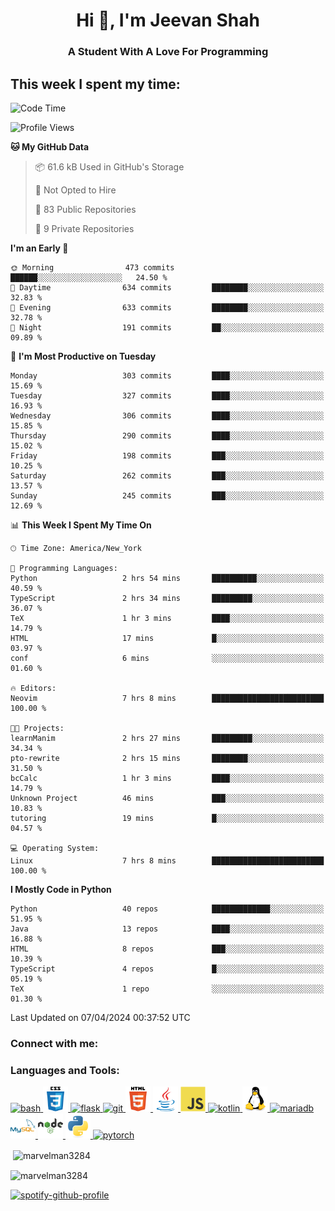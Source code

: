 <h1 align="center">Hi 👋, I'm Jeevan Shah</h1>
<h3 align="center">A Student With A Love For Programming</h3>

## This week I spent my time:

<!--START_SECTION:waka-->
![Code Time](http://img.shields.io/badge/Code%20Time-495%20hrs%202%20mins-blue)

![Profile Views](http://img.shields.io/badge/Profile%20Views-0-blue)

**🐱 My GitHub Data** 

> 📦 61.6 kB Used in GitHub's Storage 
 > 
> 🚫 Not Opted to Hire
 > 
> 📜 83 Public Repositories 
 > 
> 🔑 9 Private Repositories 
 > 
**I'm an Early 🐤** 

```text
🌞 Morning                473 commits         ██████░░░░░░░░░░░░░░░░░░░   24.50 % 
🌆 Daytime                634 commits         ████████░░░░░░░░░░░░░░░░░   32.83 % 
🌃 Evening                633 commits         ████████░░░░░░░░░░░░░░░░░   32.78 % 
🌙 Night                  191 commits         ██░░░░░░░░░░░░░░░░░░░░░░░   09.89 % 
```
📅 **I'm Most Productive on Tuesday** 

```text
Monday                   303 commits         ████░░░░░░░░░░░░░░░░░░░░░   15.69 % 
Tuesday                  327 commits         ████░░░░░░░░░░░░░░░░░░░░░   16.93 % 
Wednesday                306 commits         ████░░░░░░░░░░░░░░░░░░░░░   15.85 % 
Thursday                 290 commits         ████░░░░░░░░░░░░░░░░░░░░░   15.02 % 
Friday                   198 commits         ███░░░░░░░░░░░░░░░░░░░░░░   10.25 % 
Saturday                 262 commits         ███░░░░░░░░░░░░░░░░░░░░░░   13.57 % 
Sunday                   245 commits         ███░░░░░░░░░░░░░░░░░░░░░░   12.69 % 
```


📊 **This Week I Spent My Time On** 

```text
🕑︎ Time Zone: America/New_York

💬 Programming Languages: 
Python                   2 hrs 54 mins       ██████████░░░░░░░░░░░░░░░   40.59 % 
TypeScript               2 hrs 34 mins       █████████░░░░░░░░░░░░░░░░   36.07 % 
TeX                      1 hr 3 mins         ████░░░░░░░░░░░░░░░░░░░░░   14.79 % 
HTML                     17 mins             █░░░░░░░░░░░░░░░░░░░░░░░░   03.97 % 
conf                     6 mins              ░░░░░░░░░░░░░░░░░░░░░░░░░   01.60 % 

🔥 Editors: 
Neovim                   7 hrs 8 mins        █████████████████████████   100.00 % 

🐱‍💻 Projects: 
learnManim               2 hrs 27 mins       █████████░░░░░░░░░░░░░░░░   34.34 % 
pto-rewrite              2 hrs 15 mins       ████████░░░░░░░░░░░░░░░░░   31.50 % 
bcCalc                   1 hr 3 mins         ████░░░░░░░░░░░░░░░░░░░░░   14.79 % 
Unknown Project          46 mins             ███░░░░░░░░░░░░░░░░░░░░░░   10.83 % 
tutoring                 19 mins             █░░░░░░░░░░░░░░░░░░░░░░░░   04.57 % 

💻 Operating System: 
Linux                    7 hrs 8 mins        █████████████████████████   100.00 % 
```

**I Mostly Code in Python** 

```text
Python                   40 repos            █████████████░░░░░░░░░░░░   51.95 % 
Java                     13 repos            ████░░░░░░░░░░░░░░░░░░░░░   16.88 % 
HTML                     8 repos             ███░░░░░░░░░░░░░░░░░░░░░░   10.39 % 
TypeScript               4 repos             █░░░░░░░░░░░░░░░░░░░░░░░░   05.19 % 
TeX                      1 repo              ░░░░░░░░░░░░░░░░░░░░░░░░░   01.30 % 
```




 Last Updated on 07/04/2024 00:37:52 UTC
<!--END_SECTION:waka-->

<h3 align="left">Connect with me:</h3>
<p align="left">

</p>

<h3 align="left">Languages and Tools:</h3>
<p align="left"> <a href="https://www.gnu.org/software/bash/" target="_blank"> <img src="https://www.vectorlogo.zone/logos/gnu_bash/gnu_bash-icon.svg" alt="bash" width="40" height="40"/> </a> <a href="https://www.w3schools.com/css/" target="_blank"> <img src="https://raw.githubusercontent.com/devicons/devicon/master/icons/css3/css3-original-wordmark.svg" alt="css3" width="40" height="40"/> </a> <a href="https://flask.palletsprojects.com/" target="_blank"> <img src="https://www.vectorlogo.zone/logos/pocoo_flask/pocoo_flask-icon.svg" alt="flask" width="40" height="40"/> </a> <a href="https://git-scm.com/" target="_blank"> <img src="https://www.vectorlogo.zone/logos/git-scm/git-scm-icon.svg" alt="git" width="40" height="40"/> </a> <a href="https://www.w3.org/html/" target="_blank"> <img src="https://raw.githubusercontent.com/devicons/devicon/master/icons/html5/html5-original-wordmark.svg" alt="html5" width="40" height="40"/> </a> <a href="https://www.java.com" target="_blank"> <img src="https://raw.githubusercontent.com/devicons/devicon/master/icons/java/java-original.svg" alt="java" width="40" height="40"/> </a> <a href="https://developer.mozilla.org/en-US/docs/Web/JavaScript" target="_blank"> <img src="https://raw.githubusercontent.com/devicons/devicon/master/icons/javascript/javascript-original.svg" alt="javascript" width="40" height="40"/> </a> <a href="https://kotlinlang.org" target="_blank"> <img src="https://www.vectorlogo.zone/logos/kotlinlang/kotlinlang-icon.svg" alt="kotlin" width="40" height="40"/> </a> <a href="https://www.linux.org/" target="_blank"> <img src="https://raw.githubusercontent.com/devicons/devicon/master/icons/linux/linux-original.svg" alt="linux" width="40" height="40"/> </a> <a href="https://mariadb.org/" target="_blank"> <img src="https://www.vectorlogo.zone/logos/mariadb/mariadb-icon.svg" alt="mariadb" width="40" height="40"/> </a> <a href="https://www.mysql.com/" target="_blank"> <img src="https://raw.githubusercontent.com/devicons/devicon/master/icons/mysql/mysql-original-wordmark.svg" alt="mysql" width="40" height="40"/> </a> <a href="https://nodejs.org" target="_blank"> <img src="https://raw.githubusercontent.com/devicons/devicon/master/icons/nodejs/nodejs-original-wordmark.svg" alt="nodejs" width="40" height="40"/> </a> <a href="https://www.python.org" target="_blank"> <img src="https://raw.githubusercontent.com/devicons/devicon/master/icons/python/python-original.svg" alt="python" width="40" height="40"/> </a> <a href="https://pytorch.org/" target="_blank"> <img src="https://www.vectorlogo.zone/logos/pytorch/pytorch-icon.svg" alt="pytorch" width="40" height="40"/> </a> </p>


<p>&nbsp;<img align="center" src="https://github-readme-stats.vercel.app/api?username=marvelman3284&show_icons=true&locale=en&theme=blue-green" alt="marvelman3284" /></p>

<p><img align="center" src="https://github-readme-streak-stats.herokuapp.com/?user=marvelman3284&theme=blue-green" alt="marvelman3284" /></p>


[![spotify-github-profile](https://spotify-github-profile.vercel.app/api/view?uid=lp0lvf5zzesrwq2hdzmfnkjsq&cover_image=true&theme=default)](https://github.com/kittinan/spotify-github-profile)
